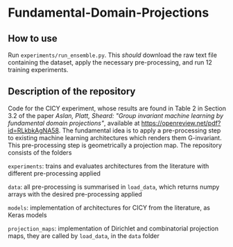 # Fundamental-Domain-Projections

## How to use

Run `experiments/run_ensemble.py`.
This *should* download the raw text file containing the dataset, apply the necessary pre-processing, and run 12 training experiments.

## Description of the repository

Code for the CICY experiment, whose results are found in Table 2 in Section 3.2 of the paper *Aslan, Platt, Sheard: "Group invariant machine learning by fundamental domain projections"*, available at 
https://openreview.net/pdf?id=RLkbkAgNA58.
The fundamental idea is to apply a pre-processing step to existing machine learning architectures which renders them G-invariant.
This pre-processing step is geometrically a projection map. The repository consists of the folders 

`experiments`: trains and evaluates architectures from the literature with different pre-processing applied

`data`: all pre-processing is summarised in `load_data`, which returns numpy arrays with the desired pre-processing applied

`models`: implementation of architectures for CICY from the literature, as Keras models

`projection_maps`: implementation of Dirichlet and combinatorial projection maps, they are called by `load_data`, in the `data` folder
